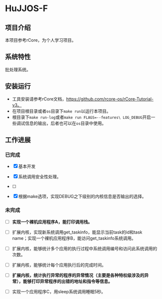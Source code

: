 # HuJJOS-F

## 项目介绍

本项目参考rCore，为个人学习项目。

## 系统特性

批处理系统。

## 安装运行

* 工具安装请参考rCore文档，https://github.com/rcore-os/rCore-Tutorial-v3。
* 在项目根目录或者`os`目录下`make run`以运行本项目。
* 根目录下`make run-log`或者`make run FLAGS=--features\ LOG_DEBUG`开启一些调试信息的输出，后者也可以在`os`目录中使用。

## 工作进展

### 已完成

* [x] 基本开发

* [x] 系统调用安全性处理。
* [ ] 
* [x] 根据make选项，实现DEBUG之下级别的内核信息是否输出的选择。

### 未完成

* [ ] **实现一个裸机应用程序A，能打印调用栈。**

* [ ] 扩展内核，实现新系统调用get_taskinfo，能显示当前task的id和task name；实现一个裸机应用程序B，能访问get_taskinfo系统调用。

* [ ] 扩展内核，能够统计多个应用的执行过程中系统调用编号和访问此系统调用的次数。

* [ ] 扩展内核，能够统计每个应用执行后的完成时间。

* [ ] **扩展内核，统计执行异常的程序的异常情况（主要是各种特权级涉及的异常），能够打印异常程序的出错的地址和指令等信息。**

* [ ] 实现一个应用程序C，用sleep系统调用睡眠5秒。
